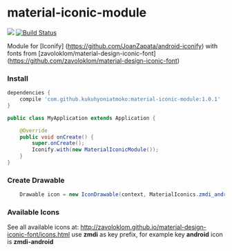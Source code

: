 # material-iconic-module
[![](https://jitpack.io/v/kukuhyoniatmoko/material-iconic-module.svg)](https://jitpack.io/#kukuhyoniatmoko/material-iconic-module)  [![Build Status](https://travis-ci.org/kukuhyoniatmoko/material-iconic-module.svg?branch=master)](https://travis-ci.org/kukuhyoniatmoko/material-iconic-module)

Module for [Iconify] (https://github.com/JoanZapata/android-iconify) with fonts from [zavoloklom/material-design-iconic-font] (https://github.com/zavoloklom/material-design-iconic-font)

### Install
```gradle
dependencies {
    compile 'com.github.kukuhyoniatmoko:material-iconic-module:1.0.1'
}
```
```java
public class MyApplication extends Application {

    @Override
    public void onCreate() {
        super.onCreate();
        Iconify.with(new MaterialIconicModule());
    }
}
```
### Create Drawable
```java
    Drawable icon = new IconDrawable(context, MaterialIconics.zmdi_android);
```
### Available Icons
See all available icons at: http://zavoloklom.github.io/material-design-iconic-font/icons.html
use __zmdi__ as key prefix, for example key __android__ icon is __zmdi-android__